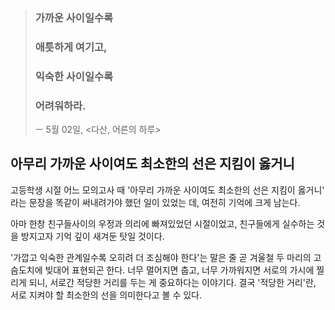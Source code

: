 >### 가까운 사이일수록
>### 애틋하게 여기고,
>### 익숙한 사이일수록
>### 어려워하라.
> ㅡ 5월 02일, <다산, 어른의 하루>

## 아무리 가까운 사이여도 최소한의 선은 지킴이 옳거니

고등학생 시절 어느 모의고사 때
'아무리 가까운 사이여도 최소한의 선은 지킴이 옳거니'
라는 문장을 똑같이 써내려가야 했던 일이 있었는 데, 여전히 기억에 크게 남는다.

아마 한창 친구들사이의 우정과 의리에 빠져있었던 시절이었고,
친구들에게 실수하는 것을 방지고자 기억 깊이 새겨둔 탓일 것이다.

'가깝고 익숙한 관계일수록 오히려 더 조심해야 한다'는 말은 줄 곧 겨울철 두 마리의 고슴도치에 빚대어 표현되곤 한다.
너무 멀어지면 춥고, 너무 가까워지면 서로의 가시에 찔리게 되니, 서로간 적당한 거리를 두는 게 중요하다는 이야기다.
결국 '적당한 거리'란, 서로 지켜야 할 최소한의 선을 의미한다고 볼 수 있다.

